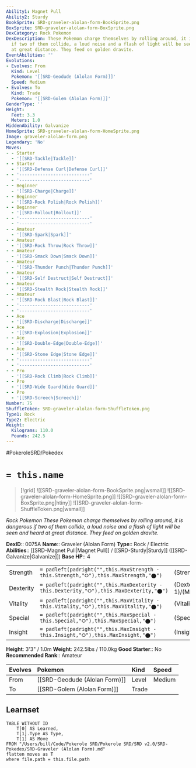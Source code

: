 ```yaml
---
Ability1: Magnet Pull
Ability2: Sturdy
BookSprite: SRD-graveler-alolan-form-BookSprite.png
BoxSprite: SRD-graveler-alolan-form-BoxSprite.png
DexCategory: Rock Pokemon
DexDescription: These Pokemon charge themselves by rolling around, it is dangerous
  if two of them collide, a loud noise and a flash of light will be seen and heard
  at great distance. They feed on golden dravite.
EventAbilities: ''
Evolutions:
- Evolves: From
  Kind: Level
  Pokemon: '[[SRD-Geodude (Alolan Form)]]'
  Speed: Medium
- Evolves: To
  Kind: Trade
  Pokemon: '[[SRD-Golem (Alolan Form)]]'
GenderType: ''
Height:
  Feet: 3.3
  Meters: 1.0
HiddenAbility: Galvanize
HomeSprite: SRD-graveler-alolan-form-HomeSprite.png
Image: graveler-alolan-form.png
Legendary: 'No'
Moves:
- - Starter
  - '[[SRD-Tackle|Tackle]]'
- - Starter
  - '[[SRD-Defense Curl|Defense Curl]]'
- - '---------------------------'
  - '---------------------------'
- - Beginner
  - '[[SRD-Charge|Charge]]'
- - Beginner
  - '[[SRD-Rock Polish|Rock Polish]]'
- - Beginner
  - '[[SRD-Rollout|Rollout]]'
- - '---------------------------'
  - '---------------------------'
- - Amateur
  - '[[SRD-Spark|Spark]]'
- - Amateur
  - '[[SRD-Rock Throw|Rock Throw]]'
- - Amateur
  - '[[SRD-Smack Down|Smack Down]]'
- - Amateur
  - '[[SRD-Thunder Punch|Thunder Punch]]'
- - Amateur
  - '[[SRD-Self Destruct|Self Destruct]]'
- - Amateur
  - '[[SRD-Stealth Rock|Stealth Rock]]'
- - Amateur
  - '[[SRD-Rock Blast|Rock Blast]]'
- - '---------------------------'
  - '---------------------------'
- - Ace
  - '[[SRD-Discharge|Discharge]]'
- - Ace
  - '[[SRD-Explosion|Explosion]]'
- - Ace
  - '[[SRD-Double-Edge|Double-Edge]]'
- - Ace
  - '[[SRD-Stone Edge|Stone Edge]]'
- - '---------------------------'
  - '---------------------------'
- - Pro
  - '[[SRD-Rock Climb|Rock Climb]]'
- - Pro
  - '[[SRD-Wide Guard|Wide Guard]]'
- - Pro
  - '[[SRD-Screech|Screech]]'
Number: 75
ShuffleToken: SRD-graveler-alolan-form-ShuffleToken.png
Type1: Rock
Type2: Electric
Weight:
  Kilograms: 110.0
  Pounds: 242.5
---
```


#PokeroleSRD/Pokedex

# `= this.name`

> [!grid]
> ![[SRD-graveler-alolan-form-BookSprite.png|wsmall]]
> ![[SRD-graveler-alolan-form-HomeSprite.png]]
> ![[SRD-graveler-alolan-form-BoxSprite.png|htiny]]
> ![[SRD-graveler-alolan-form-ShuffleToken.png|wsmall]]


*Rock Pokemon*
*These Pokemon charge themselves by rolling around, it is dangerous if two of them collide, a loud noise and a flash of light will be seen and heard at great distance. They feed on golden dravite.*

**DexID**:: 0075A
**Name**:: Graveler (Alolan Form)
**Type**:: Rock / Electric
**Abilities**:: [[SRD-Magnet Pull|Magnet Pull]] / [[SRD-Sturdy|Sturdy]] ([[SRD-Galvanize|Galvanize]])
**Base HP**:: 4

|           |                                                                                        |                                          |
| --------- | -------------------------------------------------------------------------------------- | ---------------------------------------- |
| Strength  | `= padleft(padright("",this.MaxStrength - this.Strength,"⭘"),this.MaxStrength,"⬤")`    | (Strength::3)/(MaxStrength::6)   |
| Dexterity | `= padleft(padright("",this.MaxDexterity - this.Dexterity,"⭘"),this.MaxDexterity,"⬤")` | (Dexterity:: 1)/(MaxDexterity::3) |
| Vitality  | `= padleft(padright("",this.MaxVitality - this.Vitality,"⭘"),this.MaxVitality,"⬤")`    | (Vitality::3)/(MaxVitality::6)   |
| Special   | `= padleft(padright("",this.MaxSpecial - this.Special,"⭘"),this.MaxSpecial,"⬤")`       | (Special::2)/(MaxSpecial::4)     |
| Insight   | `= padleft(padright("",this.MaxInsight - this.Insight,"⭘"),this.MaxInsight,"⬤")`       | (Insight::2)/(MaxInsight::4)     |

**Height**: 3'3" / 1.0m
**Weight**: 242.5lbs / 110.0kg
**Good Starter**:: No
**Recommended Rank**:: Amateur

| Evolves   | Pokemon                       | Kind   | Speed   |
|:----------|:------------------------------|:-------|:--------|
| From      | [[SRD-Geodude (Alolan Form)]] | Level  | Medium  |
| To        | [[SRD-Golem (Alolan Form)]]   | Trade  |         |

## Learnset

```dataview
TABLE WITHOUT ID
    T[0] AS Learned,
    T[1].Type AS Type,
    T[1] AS Move
FROM "/Users/bill/Code/Pokerole SRD/Pokerole SRD/SRD v2.0/SRD-Pokedex/SRD-Graveler (Alolan Form).md"
flatten moves as T
where file.path = this.file.path
```
